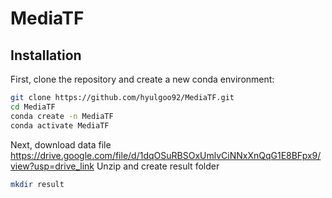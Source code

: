 # MediaTF

## Installation
First, clone the repository and create a new conda environment:
```bash
git clone https://github.com/hyulgoo92/MediaTF.git
cd MediaTF
conda create -n MediaTF 
conda activate MediaTF
```


Next, download data file https://drive.google.com/file/d/1dqOSuRBSOxUmlvCiNNxXnQqG1E8BFpx9/view?usp=drive_link
      Unzip and create result folder
```bash
mkdir result 
```

	  
	  